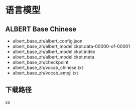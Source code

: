 # 语言模型

## ALBERT Base Chinese
- albert_base_zh/albert_config.json 
- albert_base_zh/albert_model.ckpt.data-00000-of-00001
- albert_base_zh/albert_model.ckpt.index
- albert_base_zh/albert_model.ckpt.meta
- albert_base_zh/checkpoint
- albert_base_zh/vocab_chinese.txt
- albert_base_zh/vocab_emoji.txt

## 下载路径
xx
